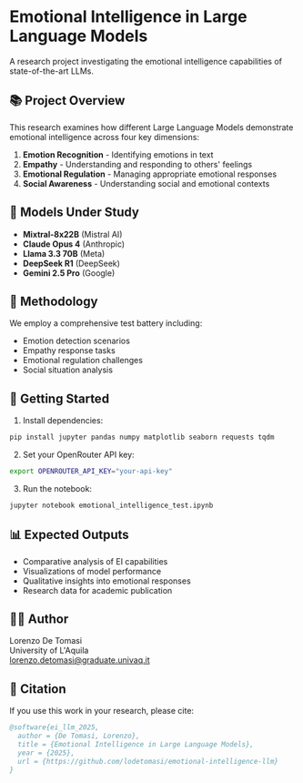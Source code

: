 # Emotional Intelligence in Large Language Models

A research project investigating the emotional intelligence capabilities of state-of-the-art LLMs.

## 📚 Project Overview

This research examines how different Large Language Models demonstrate emotional intelligence across four key dimensions:

1. **Emotion Recognition** - Identifying emotions in text
2. **Empathy** - Understanding and responding to others' feelings  
3. **Emotional Regulation** - Managing appropriate emotional responses
4. **Social Awareness** - Understanding social and emotional contexts

## 🤖 Models Under Study

- **Mixtral-8x22B** (Mistral AI)
- **Claude Opus 4** (Anthropic)
- **Llama 3.3 70B** (Meta)
- **DeepSeek R1** (DeepSeek)
- **Gemini 2.5 Pro** (Google)

## 🔬 Methodology

We employ a comprehensive test battery including:
- Emotion detection scenarios
- Empathy response tasks
- Emotional regulation challenges
- Social situation analysis

## 🚀 Getting Started

1. Install dependencies:
```bash
pip install jupyter pandas numpy matplotlib seaborn requests tqdm
```

2. Set your OpenRouter API key:
```bash
export OPENROUTER_API_KEY="your-api-key"
```

3. Run the notebook:
```bash
jupyter notebook emotional_intelligence_test.ipynb
```

## 📊 Expected Outputs

- Comparative analysis of EI capabilities
- Visualizations of model performance
- Qualitative insights into emotional responses
- Research data for academic publication

## 👨‍🔬 Author

Lorenzo De Tomasi  
University of L'Aquila  
lorenzo.detomasi@graduate.univaq.it

## 📝 Citation

If you use this work in your research, please cite:
```bibtex
@software{ei_llm_2025,
  author = {De Tomasi, Lorenzo},
  title = {Emotional Intelligence in Large Language Models},
  year = {2025},
  url = {https://github.com/lodetomasi/emotional-intelligence-llm}
}
```
